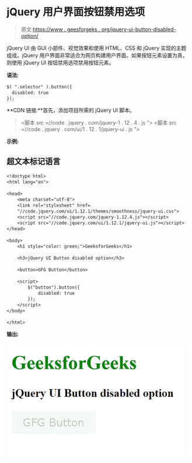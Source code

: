 # jQuery 用户界面按钮禁用选项

> 原文:[https://www . geesforgeks . org/jquery-ui-button-disabled-option/](https://www.geeksforgeeks.org/jquery-ui-button-disabled-option/)

jQuery UI 由 GUI 小部件、视觉效果和使用 HTML、CSS 和 jQuery 实现的主题组成。jQuery 用户界面非常适合为网页构建用户界面。如果按钮元素设置为真，则使用 jQuery UI 按钮禁用选项禁用按钮元素。

**语法:**

```
$( ".selector" ).button({
  disabled: true
});
```

**CDN 链接:**首先，添加项目所需的 jQuery UI 脚本。

> <link rel="”stylesheet”" href="”//code.jquery.com/ui/1.12.1/themes/smoothness/jquery-ui.css”">
> <脚本 src =//code . jquery . com/jquery-1 . 12 . 4 . js "></脚本>
> <脚本 src =//code . jquery . com/ui/1 . 12 . 1/jquery-ui . js "></脚本>

**示例:**

## 超文本标记语言

```
<!doctype html>
<html lang="en">

<head>
    <meta charset="utf-8">
    <link rel="stylesheet" href=
    "//code.jquery.com/ui/1.12.1/themes/smoothness/jquery-ui.css">
    <script src="//code.jquery.com/jquery-1.12.4.js"></script>
    <script src="//code.jquery.com/ui/1.12.1/jquery-ui.js"></script>
</head>

<body>
    <h1 style="color: green;">GeeksforGeeks</h1>

    <h3>jQuery UI Button disabled option</h3>

    <button>GFG Button</button>

    <script>
        $("button").button({
            disabled: true
        });
    </script>
</body>

</html>
```

**输出:**

![](img/0e19f77760c24f64e573c1145cf4b551.png)